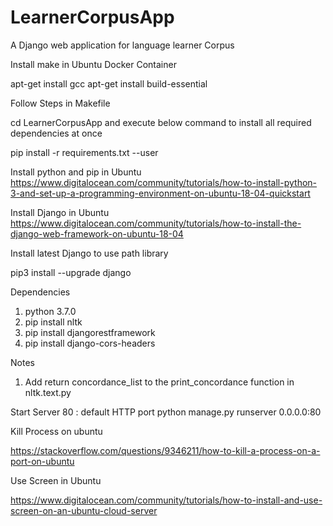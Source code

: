# LearnerCorpusApp
A Django web application for language learner Corpus

Install make in Ubuntu Docker Container 

apt-get install gcc
apt-get install build-essential


Follow Steps in Makefile


cd LearnerCorpusApp and execute below command to install all required dependencies at once

pip install -r requirements.txt --user


Install python and pip in Ubuntu
https://www.digitalocean.com/community/tutorials/how-to-install-python-3-and-set-up-a-programming-environment-on-ubuntu-18-04-quickstart

Install Django in Ubuntu
https://www.digitalocean.com/community/tutorials/how-to-install-the-django-web-framework-on-ubuntu-18-04

Install latest Django to use path library

pip3 install --upgrade django

Dependencies
1) python 3.7.0
2) pip install nltk
3) pip install djangorestframework
4) pip install django-cors-headers

Notes
1) Add return concordance_list to the print_concordance function in nltk.text.py


Start Server
80 : default HTTP port
python manage.py runserver 0.0.0.0:80


Kill Process on ubuntu

https://stackoverflow.com/questions/9346211/how-to-kill-a-process-on-a-port-on-ubuntu


Use Screen in Ubuntu

https://www.digitalocean.com/community/tutorials/how-to-install-and-use-screen-on-an-ubuntu-cloud-server

